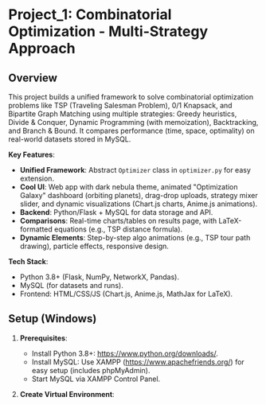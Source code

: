 # Project_1: Combinatorial Optimization - Multi-Strategy Approach

## Overview
This project builds a unified framework to solve combinatorial optimization problems like TSP (Traveling Salesman Problem), 0/1 Knapsack, and Bipartite Graph Matching using multiple strategies: Greedy heuristics, Divide & Conquer, Dynamic Programming (with memoization), Backtracking, and Branch & Bound. It compares performance (time, space, optimality) on real-world datasets stored in MySQL.

**Key Features**:
- **Unified Framework**: Abstract `Optimizer` class in `optimizer.py` for easy extension.
- **Cool UI**: Web app with dark nebula theme, animated "Optimization Galaxy" dashboard (orbiting planets), drag-drop uploads, strategy mixer slider, and dynamic visualizations (Chart.js charts, Anime.js animations).
- **Backend**: Python/Flask + MySQL for data storage and API.
- **Comparisons**: Real-time charts/tables on results page, with LaTeX-formatted equations (e.g., TSP distance formula).
- **Dynamic Elements**: Step-by-step algo animations (e.g., TSP tour path drawing), particle effects, responsive design.

**Tech Stack**:
- Python 3.8+ (Flask, NumPy, NetworkX, Pandas).
- MySQL (for datasets and runs).
- Frontend: HTML/CSS/JS (Chart.js, Anime.js, MathJax for LaTeX).

## Setup (Windows)
1. **Prerequisites**:
   - Install Python 3.8+: https://www.python.org/downloads/.
   - Install MySQL: Use XAMPP (https://www.apachefriends.org/) for easy setup (includes phpMyAdmin).
   - Start MySQL via XAMPP Control Panel.

2. **Create Virtual Environment**: